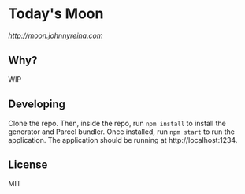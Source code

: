 # Today's Moon
_http://moon.johnnyreina.com_

## Why?
WIP

## Developing
Clone the repo. Then, inside the repo, run `npm install` to install the generator and Parcel bundler. Once installed, run `npm start` to run the application. The application should be running at http://localhost:1234.

## License
MIT

